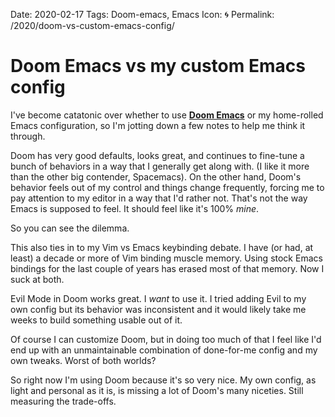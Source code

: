 Date: 2020-02-17
Tags: Doom-emacs, Emacs
Icon: 🌀
Permalink: /2020/doom-vs-custom-emacs-config/

# Doom Emacs vs my custom Emacs config

I've become catatonic over whether to use [**Doom Emacs**](https://github.com/hlissner/doom-emacs) or my home-rolled Emacs configuration, so I'm jotting down a few notes to help me think it through.

Doom has very good defaults, looks great, and continues to fine-tune a bunch of behaviors in a way that I generally get along with. (I like it more than the other big contender, Spacemacs). On the other hand, Doom's behavior feels out of my control and things change frequently, forcing me to pay attention to my editor in a way that I'd rather not. That's not the way Emacs is supposed to feel. It should feel like it's 100% _mine_.

So you can see the dilemma.

This also ties in to my Vim vs Emacs keybinding debate. I have (or had, at least) a decade or more of Vim binding muscle memory. Using stock Emacs bindings for the last couple of years has erased most of that memory. Now I suck at both.

Evil Mode in Doom works great. I _want_ to use it. I tried adding Evil to my own config but its behavior was inconsistent and it would likely take me weeks to build something usable out of it.

Of course I can customize Doom, but in doing too much of that I feel like I'd end up with an unmaintainable combination of done-for-me config and my own tweaks. Worst of both worlds?

So right now I'm using Doom because it's so very nice. My own config, as light and personal as it is, is missing a lot of Doom's many niceties. Still measuring the trade-offs.
